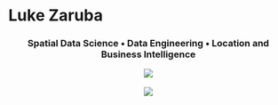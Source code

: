 # Luke Zaruba

<h3 align="center"> Spatial Data Science • Data Engineering • Location and Business Intelligence </h3>

<p align="center">
  <a href="https://www.linkedin.com/in/lukezaruba"><img src="https://img.shields.io/badge/My-LinkedIn-blue"/></a>
  <br><br>
  <img src="https://github-readme-stats.vercel.app/api/wakatime?username=@lukezaruba" />
</p>
